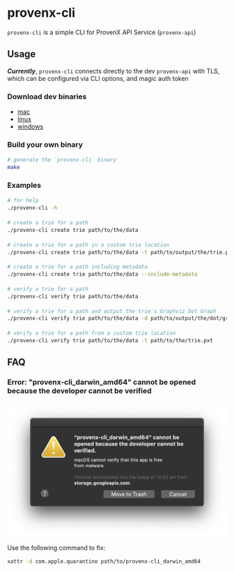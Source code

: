 # provenx-cli

`provenx-cli` is a simple CLI for ProvenX API Service (`provenx-api`)

## Usage

_**Currently**_, `provenx-cli` connects directly to the dev `provenx-api` with TLS, which can be configured via CLI options, and magic auth token

### Download dev binaries

- [mac](https://storage.googleapis.com/provendb-dev/provenx-cli/provenx-cli_darwin_amd64)
- [linux](https://storage.googleapis.com/provendb-dev/provenx-cli/provenx-cli_linux_amd64)
- [windows](https://storage.googleapis.com/provendb-dev/provenx-cli/provenx-cli_windows_amd64.exe)

### Build your own binary

```bash
# generate the `provenx-cli` binary
make
```

### Examples

```bash
# for help
./provenx-cli -h

# create a trie for a path
./provenx-cli create trie path/to/the/data

# create a trie for a path in a custom trie location
./provenx-cli create trie path/to/the/data -t path/to/output/the/trie.pxt

# create a trie for a path including metadata
./provenx-cli create trie path/to/the/data --include-metadata

# verify a trie for a path
./provenx-cli verify trie path/to/the/data

# verify a trie for a path and output the trie's Graphviz Dot Graph
./provenx-cli verify trie path/to/the/data -d path/to/output/the/dot/graph.dot

# verify a trie for a path from a custom trie location
./provenx-cli verify trie path/to/the/data -t path/to/the/trie.pxt
```

## FAQ

### Error: "provenx-cli_darwin_amd64" cannot be opened because the developer cannot be verified

![Mac Cannot Open Issue](docs/mac_cannot_open_issue.png)

Use the following command to fix:

```bash
xattr -d com.apple.quarantine path/to/provenx-cli_darwin_amd64
```
